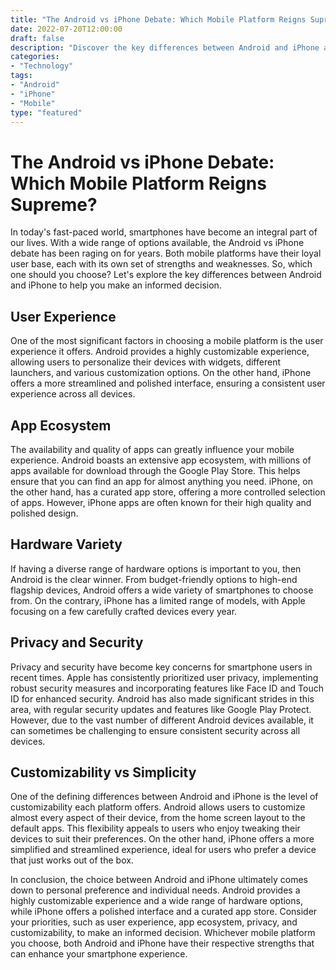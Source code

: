 ```yaml
--- 
title: "The Android vs iPhone Debate: Which Mobile Platform Reigns Supreme?" 
date: 2022-07-20T12:00:00 
draft: false 
description: "Discover the key differences between Android and iPhone and find out which mobile platform suits your needs best. Explore their features, user experience, and more!" 
categories: 
- "Technology" 
tags: 
- "Android" 
- "iPhone" 
- "Mobile" 
type: "featured" 
--- 
```


# The Android vs iPhone Debate: Which Mobile Platform Reigns Supreme?

In today's fast-paced world, smartphones have become an integral part of our lives. With a wide range of options available, the Android vs iPhone debate has been raging on for years. Both mobile platforms have their loyal user base, each with its own set of strengths and weaknesses. So, which one should you choose? Let's explore the key differences between Android and iPhone to help you make an informed decision.

## User Experience

One of the most significant factors in choosing a mobile platform is the user experience it offers. Android provides a highly customizable experience, allowing users to personalize their devices with widgets, different launchers, and various customization options. On the other hand, iPhone offers a more streamlined and polished interface, ensuring a consistent user experience across all devices.

## App Ecosystem

The availability and quality of apps can greatly influence your mobile experience. Android boasts an extensive app ecosystem, with millions of apps available for download through the Google Play Store. This helps ensure that you can find an app for almost anything you need. iPhone, on the other hand, has a curated app store, offering a more controlled selection of apps. However, iPhone apps are often known for their high quality and polished design.

## Hardware Variety

If having a diverse range of hardware options is important to you, then Android is the clear winner. From budget-friendly options to high-end flagship devices, Android offers a wide variety of smartphones to choose from. On the contrary, iPhone has a limited range of models, with Apple focusing on a few carefully crafted devices every year.

## Privacy and Security

Privacy and security have become key concerns for smartphone users in recent times. Apple has consistently prioritized user privacy, implementing robust security measures and incorporating features like Face ID and Touch ID for enhanced security. Android has also made significant strides in this area, with regular security updates and features like Google Play Protect. However, due to the vast number of different Android devices available, it can sometimes be challenging to ensure consistent security across all devices.

## Customizability vs Simplicity

One of the defining differences between Android and iPhone is the level of customizability each platform offers. Android allows users to customize almost every aspect of their device, from the home screen layout to the default apps. This flexibility appeals to users who enjoy tweaking their devices to suit their preferences. On the other hand, iPhone offers a more simplified and streamlined experience, ideal for users who prefer a device that just works out of the box.

In conclusion, the choice between Android and iPhone ultimately comes down to personal preference and individual needs. Android provides a highly customizable experience and a wide range of hardware options, while iPhone offers a polished interface and a curated app store. Consider your priorities, such as user experience, app ecosystem, privacy, and customizability, to make an informed decision. Whichever mobile platform you choose, both Android and iPhone have their respective strengths that can enhance your smartphone experience.

